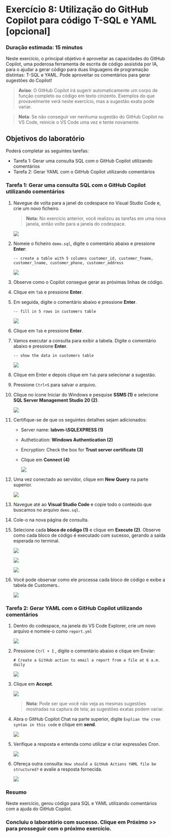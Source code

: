 # Exercício 8: Utilização do GitHub Copilot para código T-SQL e YAML [opcional]

### Duração estimada: 15 minutos

Neste exercício, o principal objetivo é aproveitar as capacidades do GitHub Copilot, uma poderosa ferramenta de escrita de código assistida por IA, para o ajudar a gerar código para duas linguagens de programação distintas: T-SQL e YAML. Pode aproveitar os comentários para gerar sugestões do Copilot!

>**Aviso**: O GitHub Copilot irá sugerir automaticamente um corpo de função completo ou código em texto cinzento. Exemplos do que provavelmente verá neste exercício, mas a sugestão exata pode variar.

>**Nota**: Se não conseguir ver nenhuma sugestão do GitHub Copilot no VS Code, reinicie o VS Code uma vez e tente novamente.

## Objetivos do laboratório

Poderá completar as seguintes tarefas:

- Tarefa 1: Gerar uma consulta SQL com o GitHub Copilot utilizando comentários
- Tarefa 2: Gerar YAML com o GitHub Copilot utilizando comentários


### Tarefa 1: Gerar uma consulta SQL com o GitHub Copilot utilizando comentários

1. Navegue de volta para a janel do codespace no Visual Studio Code e, crie um novo ficheiro.

   >**Nota:** No exercício anterior, você realizou as tarefas em uma nova janela, então volte para a janela do codespace.

   ![](../../media/chat-code-new.png)

1. Nomeie o ficheiro `demo.sql`, digite o comentário abaixo e pressione **Enter**:

    ```
    -- create a table with 5 columns customer_id, customer_fname, customer_lname, customer_phone, customer_address
    ```

    ![](../../media/c34.png)   

1. Observe como o Copilot consegue gerar as próximas linhas de código.

1. Clique em `Tab` e pressione **Enter**.

1. Em seguida, digite o comentário abaixo e pressione **Enter**.

   ```
   -- fill in 5 rows in customers table
   ```

    ![](../../media/c35.png)   

1. Clique em `Tab` e pressione **Enter**.

1. Vamos executar a consulta para exibir a tabela. Digite o comentário abaixo e pressione **Enter**.

   ```
   -- show the data in customers table
   ```

    ![](../../media/c36.png)   

1. Clique em Enter e depois clique em `Tab` para selecionar a sugestão.

1. Pressione `Ctrl+S` para salvar o arquivo.

1. Clique no ícone Iniciar do Windows e pesquise **SSMS (1)** e selecione **SQL Server Management Studio 20 (2)**.

   ![](../../media/new-githubcopilot-feb-26.png)

1. Certifique-se de que os seguintes detalhes sejam adicionados:

   - Server name: **labvm-<inject key="Deployment-id" enableCopy="false"/>\SQLEXPRESS (1)**
   - Authetication: **Windows Authentication (2)**
   - Encryption: Check the box for **Trust server certificate (3)**
   - Clique em **Connect (4)**

       ![](../../media/hub115.png)
     
1. Uma vez conectado ao servidor, clique em **New Query** na parte superior.

   ![](../../media/hub110.png)

1. Navegue até ao **Visual Studio Code** e copie todo o conteúdo que buscamos no arquivo `demo.sql`.

1. Cole-o na nova página de consulta.

1. Selecione cada **bloco de código (1)** e clique em **Execute (2)**. Observe como cada bloco de código é executado com sucesso, gerando a saída esperada no terminal.

   ![](../../media/hub111.png)

   ![](../../media/hub112.png)

   ![](../../media/hub113.png)
   
1. Você pode observar como ele processa cada bloco de código e exibe a tabela de Customers..

   ![](../../media/hub40.png)   


### Tarefa 2: Gerar YAML com o GitHub Copilot utilizando comentários

1. Dentro do codespace, na janela do VS Code Explorer, crie um novo arquivo e nomeie-o como `report.yml`

    ![](../../media/chat-code-new.png)

1. Pressione `Ctrl + I` , digite o comentário abaixo e clique em Enviar:

   ```
   # Create a GitHub action to email a report from a file at 6 a.m. daily
   ```
   ![](../../media/hub9.png)

1. Clique em **Accept**.

   ![](../../media/hub8.png)

      > **Nota**: Pode ser que você não veja as mesmas sugestões mostradas na captura de tela; as sugestões exatas podem variar.

1. Abra o GitHub Copilot Chat na parte superior, digite `Explian the cron syntax in this code` e clique em **send**.

      ![](../../media/hub10.png)
   
1. Verifique a resposta e entenda como utilizar e criar expressões Cron.

      ![](../../media/hub11.png)

1. Ofereça outra consulta: `How should a GitHub Actions YAML file be structured?` e avalie a resposta fornecida.

   ![](../../media/c41.png)



### Resumo

Neste exercício, gerou código para SQL e YAML utilizando comentários com a ajuda do GitHub Copilot.

### Concluiu o laboratório com sucesso. Clique em **Próximo >>** para prosseguir com o próximo exercício.